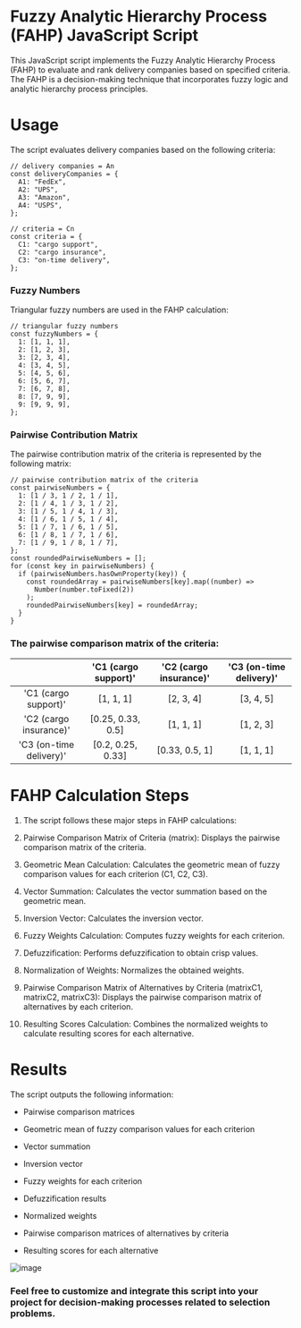 # Fuzzy Analytic Hierarchy Process (FAHP) JavaScript Script

This JavaScript script implements the Fuzzy Analytic Hierarchy Process (FAHP) to evaluate and rank delivery companies based on specified criteria. 
The FAHP is a decision-making technique that incorporates fuzzy logic and analytic hierarchy process principles.

# Usage
The script evaluates delivery companies based on the following criteria:
```
// delivery companies = An
const deliveryCompanies = {
  A1: "FedEx",
  A2: "UPS",
  A3: "Amazon",
  A4: "USPS",
};

// criteria = Cn
const criteria = {
  C1: "cargo support",
  C2: "cargo insurance",
  C3: "on-time delivery",
};
```
### Fuzzy Numbers

Triangular fuzzy numbers are used in the FAHP calculation:
```
// triangular fuzzy numbers
const fuzzyNumbers = {
  1: [1, 1, 1],
  2: [1, 2, 3],
  3: [2, 3, 4],
  4: [3, 4, 5],
  5: [4, 5, 6],
  6: [5, 6, 7],
  7: [6, 7, 8],
  8: [7, 9, 9],
  9: [9, 9, 9],
};
```
### Pairwise Contribution Matrix

The pairwise contribution matrix of the criteria is represented by the following matrix:
```
// pairwise contribution matrix of the criteria
const pairwiseNumbers = {
  1: [1 / 3, 1 / 2, 1 / 1],
  2: [1 / 4, 1 / 3, 1 / 2],
  3: [1 / 5, 1 / 4, 1 / 3],
  4: [1 / 6, 1 / 5, 1 / 4],
  5: [1 / 7, 1 / 6, 1 / 5],
  6: [1 / 8, 1 / 7, 1 / 6],
  7: [1 / 9, 1 / 8, 1 / 7],
};
const roundedPairwiseNumbers = [];
for (const key in pairwiseNumbers) {
  if (pairwiseNumbers.hasOwnProperty(key)) {
    const roundedArray = pairwiseNumbers[key].map((number) =>
      Number(number.toFixed(2))
    );
    roundedPairwiseNumbers[key] = roundedArray;
  }
}
```
### The pairwise comparison matrix of the criteria:

|                          |'C1 (cargo support)' |'C2 (cargo insurance)'|'C3 (on-time delivery)'|
|:------------------------:|:-------------------:|:------------------:|:------------:|
| 'C1 (cargo support)'     |      [1, 1, 1]      |      [2, 3, 4]     |   [3, 4, 5]   |
| 'C2 (cargo insurance)'   |  [0.25, 0.33, 0.5]  |      [1, 1, 1]     |   [1, 2, 3]   |
| 'C3 (on-time delivery)'  |  [0.2, 0.25, 0.33]  |   [0.33, 0.5, 1]   |   [1, 1, 1]   |


# FAHP Calculation Steps
1. The script follows these major steps in FAHP calculations:

2. Pairwise Comparison Matrix of Criteria (matrix): Displays the pairwise comparison matrix of the criteria.

3. Geometric Mean Calculation: Calculates the geometric mean of fuzzy comparison values for each criterion (C1, C2, C3).

4. Vector Summation: Calculates the vector summation based on the geometric mean.

5. Inversion Vector: Calculates the inversion vector.

6. Fuzzy Weights Calculation: Computes fuzzy weights for each criterion.

7. Defuzzification: Performs defuzzification to obtain crisp values.

8. Normalization of Weights: Normalizes the obtained weights.

9. Pairwise Comparison Matrix of Alternatives by Criteria (matrixC1, matrixC2, matrixC3): Displays the pairwise comparison matrix of alternatives by each criterion.

10. Resulting Scores Calculation: Combines the normalized weights to calculate resulting scores for each alternative.

# Results
The script outputs the following information:

* Pairwise comparison matrices

* Geometric mean of fuzzy comparison values for each criterion

* Vector summation

* Inversion vector

* Fuzzy weights for each criterion

* Defuzzification results

* Normalized weights

* Pairwise comparison matrices of alternatives by criteria

* Resulting scores for each alternative

![image](https://github.com/VladyslavMiliev/fuzzy-analytical-hierarchy-process/assets/84059723/bd54a2f8-5dd8-44c6-abea-38a839e4e96a)

### Feel free to customize and integrate this script into your project for decision-making processes related to selection problems.
